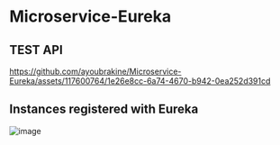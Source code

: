 # Microservice-Eureka


## TEST API

https://github.com/ayoubrakine/Microservice-Eureka/assets/117600764/1e26e8cc-6a74-4670-b942-0ea252d391cd


## Instances registered with Eureka

![image](https://github.com/ayoubrakine/Microservice-Eureka/assets/117600764/9d93883a-40cc-4d7d-a6e6-33bcf6fb9509)
